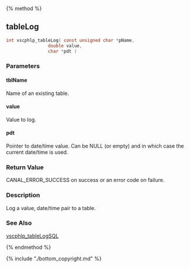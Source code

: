 
{% method %}
## tableLog

```c
int vscphlp_tableLog( const unsigned char *pName, 
                double value, 
                char *pdt )
```

### Parameters

#### tblName
Name of an existing table.

#### value
Value to log.

#### pdt
Pointer to date/time value. Can be NULL (or empty) and in which case the current date/time is used.

### Return Value
CANAL_ERROR_SUCCESS on success or an error code on failure. 

### Description
Log a value, date/time pair to a table. 


### See Also
[vscphlp_tableLogSQL](vscphlp_tablelogsql.md)

{% endmethod %}

{% include "./bottom_copyright.md" %}